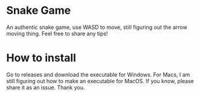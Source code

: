 # Snake Game
An authentic snake game, use WASD to move, still figuring out the arrow moving thing. Feel free to share any tips!

# How to install
Go to releases and download the executable for Windows. For Macs, I am still figuring out how to make an executable for MacOS. If you know, please share it as an issue. Thank you.
